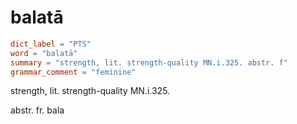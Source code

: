 # balatā

``` toml
dict_label = "PTS"
word = "balatā"
summary = "strength, lit. strength-quality MN.i.325. abstr. f"
grammar_comment = "feminine"
```

strength, lit. strength\-quality MN.i.325.

abstr. fr. bala

